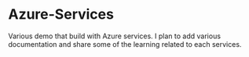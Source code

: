 # Azure-Services
Various demo that build with Azure services. I plan to add various documentation and share some of the learning related to each services.
